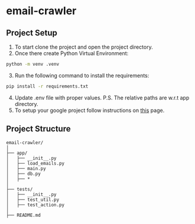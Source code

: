 # email-crawler

## Project Setup
1. To start clone the project and open the project directory.
2. Once there create Python Virtual Environment: 
```bash 
python -m venv .venv
```
3. Run the following command to install the requirements:
```bash
pip install -r requirements.txt
```
4. Update .env file with proper values. P.S. The relative paths are w.r.t app directory.
5. To setup your google project follow instructions on [this](https://developers.google.com/gmail/api/quickstart/python) page.
## Project Structure
```
email-crawler/
│
├── app/
│   ├── __init__.py
│   ├── load_emails.py
│   ├── main.py
│   ├── db.py
│   ├── *
│
├── tests/
│   ├── __init__.py
│   ├── test_util.py
│   ├── test_action.py
│
├── README.md
```
